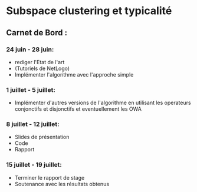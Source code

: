 # Subspace clustering et typicalité

## Carnet de Bord : 

### 24 juin - 28 juin:
- rediger l'Etat de l'art 
- (Tutoriels de NetLogo)
- Implémenter l'algorithme avec l'approche simple

### 1 juillet - 5 juillet:
- Implémenter d'autres versions de l'algorithme en utilisant les operateurs conjonctifs et disjonctifs et eventuellement les OWA

### 8 juillet - 12 juillet:
- Slides de présentation
- Code
- Rapport

### 15 juillet - 19 juillet:
- Terminer le rapport de stage
- Soutenance avec les résultats obtenus
 
